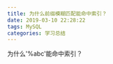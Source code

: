 ```yaml
---
title: 为什么前缀模糊匹配能命中索引？
date: 2019-03-10 22:28:22
tags: MySQL
categories: 学习总结
---
```


为什么'%abc'能命中索引？
